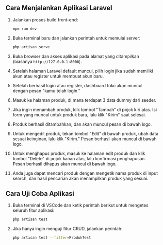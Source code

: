 
## Cara Menjalankan Aplikasi Laravel

1. Jalankan proses build front-end:
   ```bash
   npm run dev
   ```

2. Buka terminal baru dan jalankan perintah untuk memulai server:
   ```bash
   php artisan serve
   ```

3. Buka browser dan akses aplikasi pada alamat yang ditampilkan (biasanya `http://127.0.0.1:8000`).

4. Setelah halaman Laravel default muncul, pilih login jika sudah memiliki akun atau register untuk membuat akun baru.

5. Setelah berhasil login atau register, dashboard toko akan muncul dengan pesan "kamu telah login."

6. Masuk ke halaman produk, di mana terdapat 3 data dummy dari seeder.

7. Jika ingin menambah produk, klik tombol "Tambah" di pojok kiri atas. Isi form yang muncul untuk produk baru, lalu klik "Kirim" saat selesai.

8. Produk berhasil ditambahkan, dan akan muncul pesan di bawah logo.

9. Untuk mengedit produk, tekan tombol "Edit" di bawah produk, ubah data sesuai keinginan, lalu klik "Kirim." Pesan berhasil akan muncul di bawah logo.

10. Untuk menghapus produk, masuk ke halaman edit produk dan klik tombol "Delete" di pojok kanan atas, lalu konfirmasi penghapusan. Pesan berhasil dihapus akan muncul di bawah logo.

11. Anda juga dapat mencari produk dengan mengetik nama produk di input search, dan hasil pencarian akan menampilkan produk yang sesuai.

## Cara Uji Coba Aplikasi

1. Buka terminal di VSCode dan ketik perintah berikut untuk mengetes seluruh fitur aplikasi:
   ```bash
   php artisan test
   ```

2. Jika hanya ingin menguji fitur CRUD, jalankan perintah:
   ```bash
   php artisan test --filter=ProdukTest
   ```
```

